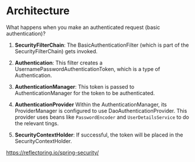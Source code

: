 # Architecture

What happens when you make an authenticated request (basic authentication)?

1. **SecurityFilterChain**: The BasicAuthenticationFilter (which is part of the SecurityFilterChain) gets invoked.

2. **Authentication**: This filter creates a UsernamePasswordAuthenticationToken, which is a type of Authentication.

3. **AuthenticationManager**: This token is passed to AuthenticationManager for the token to be authenticated.

4. **AuthenticationProvider** Within the AuthenticationManager, its ProviderManager is configured to use DaoAuthenticationProvider. This provider uses beans like `PasswordEncoder` and `UserDetailsService` to do the relevant tings.

5. **SecurityContextHolder**: If successful, the token will be placed in the SecurityContextHolder.

https://reflectoring.io/spring-security/
